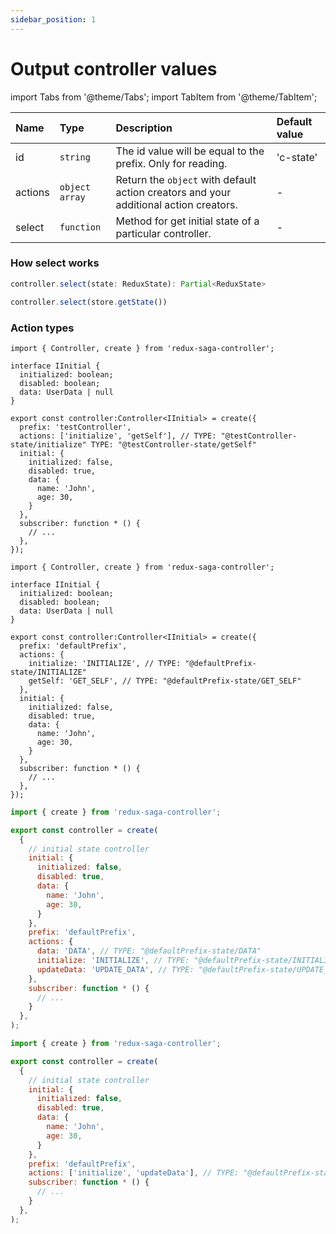 ```yaml
---
sidebar_position: 1
---
```


# Output controller values

import Tabs from '@theme/Tabs';
import TabItem from '@theme/TabItem';

|Name   | Type            | Description                                                                  |Default value| 
|:------| :-------------- | :-----------------------------------------------------------------------          | :------| 
|id     | `string`        | The id value will be equal to the prefix. Only for reading.                      |'c-state'|   
|actions| `object` `array`| Return the `object` with default action creators and your additional action creators. |  - |    
|select | `function`      | Method for get initial state of a particular controller.                              |-   |

### How select works 

<Tabs defaultValue="ts">
<TabItem value="ts" label="TypeScript">

```ts
controller.select(state: ReduxState): Partial<ReduxState>
```

</TabItem>
<TabItem value="js" label="JavaScript">

```js
controller.select(store.getState())
```

</TabItem>
</Tabs>

### Action types

<Tabs defaultValue="ts">
<TabItem value="ts" label="TypeScript">

```tsx title="ts" {11}
import { Controller, create } from 'redux-saga-controller';

interface IInitial {
  initialized: boolean;
  disabled: boolean;
  data: UserData | null
}

export const controller:Controller<IInitial> = create({
  prefix: 'testController',
  actions: ['initialize', 'getSelf'], // TYPE: "@testController-state/initialize" TYPE: "@testController-state/getSelf"
  initial: {
    initialized: false,
    disabled: true,
    data: {
      name: 'John',
      age: 30,
    }
  },
  subscriber: function * () {
    // ...
  },
});
```

```tsx title="ts" {11,12,13,14}
import { Controller, create } from 'redux-saga-controller';

interface IInitial {
  initialized: boolean;
  disabled: boolean;
  data: UserData | null
}

export const controller:Controller<IInitial> = create({
  prefix: 'defaultPrefix',
  actions: {
    initialize: 'INITIALIZE', // TYPE: "@defaultPrefix-state/INITIALIZE"
    getSelf: 'GET_SELF', // TYPE: "@defaultPrefix-state/GET_SELF"
  },
  initial: {
    initialized: false,
    disabled: true,
    data: {
      name: 'John',
      age: 30,
    }
  },
  subscriber: function * () {
    // ...
  },
}); 
```

</TabItem>
<TabItem value="js" label="JavaScript">

```jsx title="js" {12,13,14,15,16}
import { create } from 'redux-saga-controller';

export const controller = create(
  {
    // initial state controller
    initial: {
      initialized: false,
      disabled: true,
      data: {
        name: 'John',
        age: 30,
      }
    }, 
    prefix: 'defaultPrefix',
    actions: {
      data: 'DATA', // TYPE: "@defaultPrefix-state/DATA"
      initialize: 'INITIALIZE', // TYPE: "@defaultPrefix-state/INITIALIZE"
      updateData: 'UPDATE_DATA', // TYPE: "@defaultPrefix-state/UPDATE_DATA"
    },
    subscriber: function * () {
      // ...
    }
  },
);
```

```jsx title="js" {12}
import { create } from 'redux-saga-controller';

export const controller = create(
  {
    // initial state controller
    initial: {
      initialized: false,
      disabled: true,
      data: {
        name: 'John',
        age: 30,
      }
    }, 
    prefix: 'defaultPrefix',
    actions: ['initialize', 'updateData'], // TYPE: "@defaultPrefix-state/initialize", TYPE: "@defaultPrefix-state/updateData"
    subscriber: function * () {
      // ...
    }
  },
);
```

</TabItem>
</Tabs>

